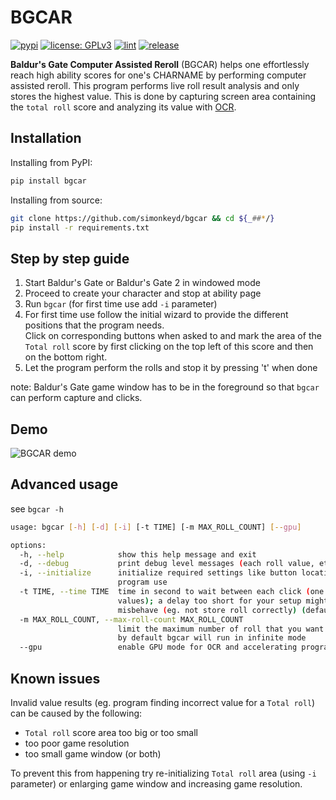 # BGCAR
[![pypi](https://img.shields.io/pypi/v/bgcar)](https://pypi.org/project/bgcar)
[![license: GPLv3](https://img.shields.io/badge/License-GPLv3-blue.svg)](https://www.gnu.org/licenses/gpl-3.0)
[![lint](https://github.com/simonkeyd/bgcar/workflows/lint/badge.svg)](https://github.com/simonkeyd/bgcar/actions/workflows/linter.yml)
[![release](https://github.com/simonkeyd/bgcar/workflows/release/badge.svg)](https://github.com/simonkeyd/bgcar/releases)

__Baldur's Gate Computer Assisted Reroll__ (BGCAR) helps one effortlessly reach high ability scores for one's CHARNAME by performing computer assisted reroll. This program performs live roll result analysis and only stores the highest value. This is done by capturing screen area containing the `total roll` score and analyzing its value with [OCR](https://en.wikipedia.org/wiki/Optical_character_recognition).

## Installation
Installing from PyPI:
```sh
pip install bgcar
```

Installing from source:
```sh
git clone https://github.com/simonkeyd/bgcar && cd ${_##*/}
pip install -r requirements.txt
```

## Step by step guide
1. Start Baldur's Gate or Baldur's Gate 2 in windowed mode
1. Proceed to create your character and stop at ability page
1. Run `bgcar` (for first time use add `-i` parameter)
1. For first time use follow the initial wizard to provide the different positions that the program needs.  
Click on corresponding buttons when asked to and mark the area of the `Total roll` score by first clicking on the top left of this score and then on the bottom right.  
5. Let the program perform the rolls and stop it by pressing 't' when done

note: Baldur's Gate game window has to be in the foreground so that `bgcar` can perform capture and clicks.

## Demo
![BGCAR demo](docs/assets/demo.gif)

## Advanced usage
see `bgcar -h`
```sh
usage: bgcar [-h] [-d] [-i] [-t TIME] [-m MAX_ROLL_COUNT] [--gpu]

options:
  -h, --help            show this help message and exit
  -d, --debug           print debug level messages (each roll value, etc)
  -i, --initialize      initialize required settings like button location - mandatory before
                        program use
  -t TIME, --time TIME  time in second to wait between each click (one can use decimal
                        values); a delay too short for your setup might cause the program to
                        misbehave (eg. not store roll correctly) (default: 0.03)
  -m MAX_ROLL_COUNT, --max-roll-count MAX_ROLL_COUNT
                        limit the maximum number of roll that you want the program to perform;
                        by default bgcar will run in infinite mode
  --gpu                 enable GPU mode for OCR and accelerating program

```

## Known issues
Invalid value results (eg. program finding incorrect value for a `Total roll`) can be caused by the following:
* `Total roll` score area too big or too small
* too poor game resolution
* too small game window (or both)

To prevent this from happening try re-initializing `Total roll` area (using `-i` parameter) or enlarging game window and increasing game resolution.
